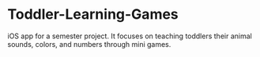 Toddler-Learning-Games
======================

iOS app for a semester project. It focuses on teaching toddlers their animal sounds, colors, and numbers through mini games.
